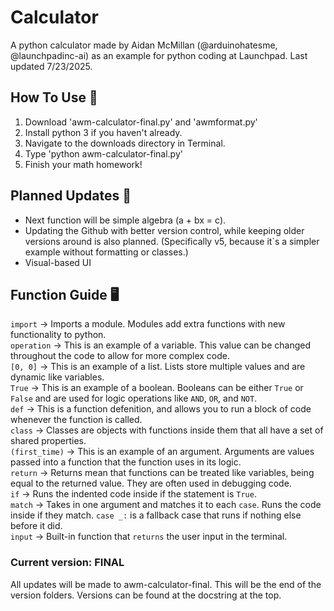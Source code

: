 # Calculator

A python calculator made by Aidan McMillan (@arduinohatesme, @launchpadinc-ai) as an example for python coding at Launchpad. Last updated 7/23/2025.

## How To Use 🤔

1. Download 'awm-calculator-final.py' and 'awmformat.py'
2. Install python 3 if you haven't already.
3. Navigate to the downloads directory in Terminal.
4. Type 'python awm-calculator-final.py'
5. Finish your math homework!

## Planned Updates 🧠

- Next function will be simple algebra (a + bx = c).
- Updating the Github with better version control, while keeping older versions around is also planned. (Specifically v5, because it`s a simpler example without formatting or classes.)
- Visual-based UI

## Function Guide 🖥️

`import`       -> Imports a module. Modules add extra functions with new functionality to python. \
`operation`    -> This is an example of a variable. This value can be changed throughout the code to allow for more complex code. \
`[0, 0]`       -> This is an example of a list. Lists store multiple values and are dynamic like variables. \
`True`         -> This is an example of a boolean. Booleans can be either `True` or `False` and are used for logic operations like `AND`, `OR`, and `NOT`. \
`def`          -> This is a function defenition, and allows you to run a block of code whenever the function is called. \
`class`        -> Classes are objects with functions inside them that all have a set of shared properties. \
`(first_time)` -> This is an example of an argument. Arguments are values passed into a function that the function uses in its logic. \
`return`       -> Returns mean that functions can be treated like variables, being equal to the returned value. They are often used in debugging code. \
`if`           -> Runs the indented code inside if the statement is `True`. \
`match`        -> Takes in one argument and matches it to each `case`. Runs the code inside if they match. `case _:` is a fallback case that runs if nothing else before it did. \
`input`        -> Built-in function that `returns` the user input in the terminal.

### Current version: FINAL

All updates will be made to awm-calculator-final. This will be the end of the version folders. Versions can be found at the docstring at the top.
